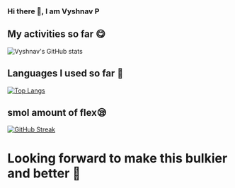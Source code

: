 ### Hi there 👋, I am Vyshnav P




## My activities so far 😋
![Vyshnav's GitHub stats](https://github-readme-stats.vercel.app/api?username=vysnav&show_icons=true&theme=gotham)
<!--- /[![Vyshnav's wakatime stats](https://github-readme-stats.vercel.app/api/wakatime?username=vyshnavp6423355&theme=gotham)](https://github.com/vyshnavp6423355/github-readme-stats) --->


## Languages I used so far 🤔

[![Top Langs](https://github-readme-stats.vercel.app/api/top-langs/?username=vysnav&layout=compact&theme=gotham)](https://github.com/vyshnavp6423355/github-readme-stats)

## smol amount of flex😪
[![GitHub Streak](https://github-readme-streak-stats.herokuapp.com?user=vysnav&theme=gotham)](https://git.io/streak-stats)


# Looking forward to make this bulkier and better 😤
